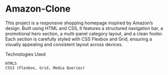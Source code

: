 # Amazon-Clone
This project is a responsive shopping homepage inspired by Amazon’s design. Built using HTML and CSS, it features a structured navigation bar, a promotional hero section, a multi-panel category layout, and a clean footer. Each section is carefully styled with CSS Flexbox and Grid, ensuring a visually appealing and consistent layout across devices.

Technologies Used

    HTML5
    CSS3 (Flexbox, Grid, Media Queries)
